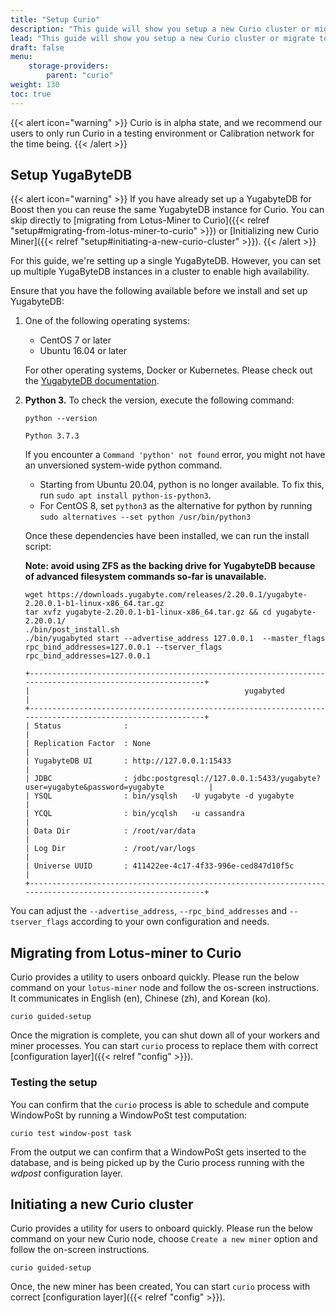 ```yaml
---
title: "Setup Curio"
description: "This guide will show you setup a new Curio cluster or migrate to Curio from Lotus-Miner"
lead: "This guide will show you setup a new Curio cluster or migrate to Curio from Lotus-Miner"
draft: false
menu:
    storage-providers:
        parent: "curio"
weight: 130
toc: true
---
```


{{< alert icon="warning" >}}
Curio is in alpha state, and we recommend our users to only run Curio in a testing environment or Calibration network for the time being.
{{< /alert >}}

## Setup YugaByteDB

{{< alert icon="warning" >}}
If you have already set up a YugabyteDB for Boost then you can reuse the same YugabyteDB instance for Curio.
You can skip directly to [migrating from Lotus-Miner to Curio]({{< relref "setup#migrating-from-lotus-miner-to-curio" >}}) or [Initializing new Curio Miner]({{< relref "setup#initiating-a-new-curio-cluster" >}}).
{{< /alert >}}

For this guide, we're setting up a single YugaByteDB. However, you can set up multiple YugaByteDB instances in a cluster to enable high availability.

Ensure that you have the following available before we install and set up YugabyteDB:

1. One of the following operating systems:

    - CentOS 7 or later
    - Ubuntu 16.04 or later

    For other operating systems, Docker or Kubernetes. Please check out the [YugabyteDB documentation](https://docs.yugabyte.com/preview/quick-start/).

2. **Python 3.** To check the version, execute the following command:

    ```shell with-output
    python --version
    ```

    ```
    Python 3.7.3
    ```

    If you encounter a `Command 'python' not found` error, you might not have an unversioned system-wide python command.

    - Starting from Ubuntu 20.04, python is no longer available. To fix this, run `sudo apt install python-is-python3`.
    - For CentOS 8, set `python3` as the alternative for python by running `sudo alternatives --set python /usr/bin/python3`

    Once these dependencies have been installed, we can run the install script:

    **Note: avoid using ZFS as the backing drive for YugabyteDB because of advanced filesystem commands so-far is unavailable.**

    ```shell with-output
    wget https://downloads.yugabyte.com/releases/2.20.0.1/yugabyte-2.20.0.1-b1-linux-x86_64.tar.gz
    tar xvfz yugabyte-2.20.0.1-b1-linux-x86_64.tar.gz && cd yugabyte-2.20.0.1/
    ./bin/post_install.sh
    ./bin/yugabyted start --advertise_address 127.0.0.1  --master_flags rpc_bind_addresses=127.0.0.1 --tserver_flags rpc_bind_addresses=127.0.0.1
    ```
    ```
    +----------------------------------------------------------------------------------------------------------+
    |                                                yugabyted                                                 |
    +----------------------------------------------------------------------------------------------------------+
    | Status              :                                                                                    |
    | Replication Factor  : None                                                                               |
    | YugabyteDB UI       : http://127.0.0.1:15433                                                             |
    | JDBC                : jdbc:postgresql://127.0.0.1:5433/yugabyte?user=yugabyte&password=yugabyte          |
    | YSQL                : bin/ysqlsh   -U yugabyte -d yugabyte                                               |
    | YCQL                : bin/ycqlsh   -u cassandra                                                          |
    | Data Dir            : /root/var/data                                                                     |
    | Log Dir             : /root/var/logs                                                                     |
    | Universe UUID       : 411422ee-4c17-4f33-996e-ced847d10f5c                                               |
    +----------------------------------------------------------------------------------------------------------+
    ```

You can adjust the `--advertise_address`, `--rpc_bind_addresses` and `--tserver_flags` according to your own configuration and needs.

## Migrating from Lotus-miner to Curio
Curio provides a utility to users onboard quickly. Please run the below command on your `lotus-miner` node and follow the os-screen instructions.
It communicates in English (en), Chinese (zh), and Korean (ko).

```shell
curio guided-setup
```

Once the migration is complete, you can shut down all of your workers and miner processes. You can start `curio` process to replace them with correct [configuration layer]({{< relref "config" >}}).

### Testing the setup

You can confirm that the `curio` process is able to schedule and compute WindowPoSt by running a WindowPoSt test computation:

```shell with-output
curio test window-post task
```

From the output we can confirm that a WindowPoSt gets inserted to the database, and is being picked up by the Curio process running with the *wdpost* configuration layer.

## Initiating a new Curio cluster
Curio provides a utility for users to onboard quickly. Please run the below command on your new Curio node, choose `Create a new miner` option and follow the on-screen instructions.

```shell
curio guided-setup
```

Once, the new miner has been created, You can start `curio` process with correct [configuration layer]({{< relref "config" >}}).
